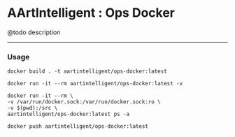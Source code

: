 # AArtIntelligent : Ops Docker

@todo description

---

### Usage

```shell
docker build . -t aartintelligent/ops-docker:latest
```

```shell
docker run -it --rm aartintelligent/ops-docker:latest -v
```

```shell
docker run -it --rm \
-v /var/run/docker.sock:/var/run/docker.sock:ro \
-v $(pwd):/src \
aartintelligent/ops-docker:latest ps -a
```

```shell
docker push aartintelligent/ops-docker:latest
```
